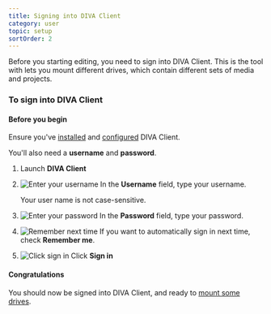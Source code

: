```yaml
---
title: Signing into DIVA Client
category: user
topic: setup
sortOrder: 2
---
```


Before you starting editing, you need to sign into DIVA Client.
This is the tool with lets you mount different drives, which contain different sets of media and projects.

### To sign into DIVA Client

<div class="note note-warning">
	<h4 class="note-title"><i class="fa fa-warning"></i> Before you begin</h4>
	<p>Ensure you've <a href="">installed</a> and <a href="">configured</a> DIVA Client.</p>
	<p>You'll also need a <strong>username</strong> and <strong>password</strong>.</p>
</div>

1. Launch **DIVA Client**

2. ![Enter your username](/images/v2/diva-client-username.png)
	In the **Username** field, type your username.

	Your user name is not case-sensitive.

3. ![Enter your password](/images/v2/diva-client-password.png)
	In the **Password** field, type your password.

3. ![Remember next time](/images/v2/diva-client-remember-me.png)
	If you want to automatically sign in next time, check **Remember me**.

4. ![Click sign in](/images/v2/diva-client-sign-in.png)
	Click **Sign in**

<div class="note note-success">
	<h4 class="note-title"><i class="fa fa-birthday-cake"></i> Congratulations</h4>
	<p>You should now be signed into DIVA Client, and ready to <a href="">mount some drives</a>.</p>
</div>
